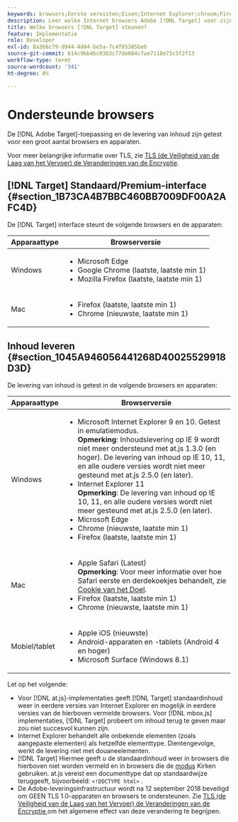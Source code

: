 ```yaml
---
keywords: browsers;Eerste vereisten;Eisen;Internet Explorer;chroom;Firefox;safari;android;oppervlak
description: Leer welke Internet browsers Adobe [!DNL Target] voor zijn interface en voor inhoudslevering steunt.
title: Welke browsers [!DNL Target] steunen?
feature: Implementatie
role: Developer
exl-id: 8a366c79-d944-4d44-be5a-7c4f65385beb
source-git-commit: b14c9bb4bc0363c77de084c7ae7110e73c5f2f13
workflow-type: tm+mt
source-wordcount: '341'
ht-degree: 0%

---
```


# Ondersteunde browsers

De [!DNL Adobe Target]-toepassing en de levering van inhoud zijn getest voor een groot aantal browsers en apparaten.

Voor meer belangrijke informatie over TLS, zie [TLS (de Veiligheid van de Laag van het Vervoer) de Veranderingen van de Encryptie](/help/c-implementing-target/c-considerations-before-you-implement-target/tls-transport-layer-security-encryption.md#concept_CC1001E9D3AE4BABAF90B8311B0A6451).

## [!DNL Target] Standaard/Premium-interface {#section_1B73CA4B7BBC460BB7009DF00A2AFC4D}

De [!DNL Target] interface steunt de volgende browsers en de apparaten:

| Apparaattype | Browserversie |
|--- |--- |
| Windows | <ul><li>Microsoft Edge</li><li>Google Chrome (laatste, laatste min 1)</li><li>Mozilla Firefox (laatste, laatste min 1)</li></ul> |
| Mac | <ul><li>Firefox (laatste, laatste min 1)</li><li>Chrome (nieuwste, laatste min 1)</li></ul> |

## Inhoud leveren {#section_1045A946056441268D40025529918D3D}

De levering van inhoud is getest in de volgende browsers en apparaten:

| Apparaattype | Browserversie |
|--- |--- |
| Windows | <ul><li>Microsoft Internet Explorer 9 en 10. Getest in emulatiemodus.<br>**Opmerking**: Inhoudslevering op IE 9 wordt niet meer ondersteund met at.js 1.3.0 (en hoger). De levering van inhoud op IE 10, 11, en alle oudere versies wordt niet meer gesteund met at.js 2.5.0 (en later).</li><li>Internet Explorer 11 <br>**Opmerking**: De levering van inhoud op IE 10, 11, en alle oudere versies wordt niet meer gesteund met at.js 2.5.0 (en later).</li><li>Microsoft Edge</li><li>Chrome (nieuwste, laatste min 1)</li><li>Firefox (laatste, laatste min 1)</li></ul> |
| Mac | <ul><li>Apple Safari (Latest)<br>**Opmerking**: Voor meer informatie over hoe Safari eerste en derdekoekjes behandelt, zie [Cookie van het Doel](/help/c-implementing-target/c-implementing-target-for-client-side-web/t-mbox-download/cookie-behavior.md).</li><li>Firefox (laatste, laatste min 1)</li><li>Chrome (nieuwste, laatste min 1)</li></ul> |
| Mobiel/tablet | <ul><li>Apple iOS (nieuwste)</li><li>Android-apparaten en -tablets (Android 4 en hoger)</li><li>Microsoft Surface (Windows 8.1)</li></ul> |

Let op het volgende:

* Voor [!DNL at.js]-implementaties geeft [!DNL Target] standaardinhoud weer in eerdere versies van Internet Explorer en mogelijk in eerdere versies van de hierboven vermelde browsers. Voor [!DNL mbox.js] implementaties, [!DNL Target] probeert om inhoud terug te geven maar zou niet succesvol kunnen zijn.
* Internet Explorer behandelt alle onbekende elementen (zoals aangepaste elementen) als hetzelfde elementtype. Dientengevolge, werkt de levering niet met douaneelementen.
* [!DNL Target] Hiermee geeft u de standaardinhoud weer in browsers die hierboven niet worden vermeld en in browsers die de  [modus](https://en.wikipedia.org/wiki/Quirks_mode) Kirken gebruiken. at.js vereist een documenttype dat op standaardwijze teruggeeft, bijvoorbeeld: `<!DOCTYPE html>` .
* De Adobe-leveringsinfrastructuur wordt na 12 september 2018 beveiligd om GEEN TLS 1.0-apparaten en browsers te ondersteunen. Zie [TLS (de Veiligheid van de Laag van het Vervoer) de Veranderingen van de Encryptie ](/help/c-implementing-target/c-considerations-before-you-implement-target/tls-transport-layer-security-encryption.md#concept_CC1001E9D3AE4BABAF90B8311B0A6451) om het algemene effect van deze verandering te begrijpen.
